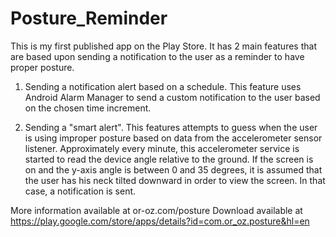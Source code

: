 # Posture_Reminder


This is my first published app on the Play Store. It has 2 main features that are based upon sending a notification to the user as a reminder to have proper posture.

1) Sending a notification alert based on a schedule.
This feature uses Android Alarm Manager to send a custom notification to the user based on the chosen time increment.

2) Sending a "smart alert".
This features attempts to guess when the user is using improper posture based on data from the accelerometer sensor listener. Approximately every minute, this accelerometer service is started to read the device angle relative to the ground. If the screen is on and the y-axis angle is between 0 and 35 degrees,  it is assumed that the user has his neck tilted downward in order to view the screen. In that case, a notification is sent.

More information available at or-oz.com/posture
Download available at https://play.google.com/store/apps/details?id=com.or_oz.posture&hl=en
